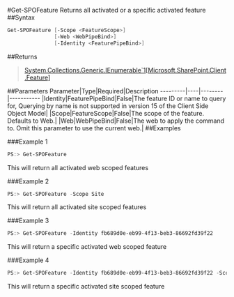 #Get-SPOFeature
Returns all activated or a specific activated feature
##Syntax
```powershell
Get-SPOFeature [-Scope <FeatureScope>]
               [-Web <WebPipeBind>]
               [-Identity <FeaturePipeBind>]
```


##Returns
>[System.Collections.Generic.IEnumerable`1[Microsoft.SharePoint.Client.Feature]](https://msdn.microsoft.com/en-us/library/microsoft.sharepoint.client.feature.aspx)

##Parameters
Parameter|Type|Required|Description
---------|----|--------|-----------
|Identity|FeaturePipeBind|False|The feature ID or name to query for, Querying by name is not supported in version 15 of the Client Side Object Model|
|Scope|FeatureScope|False|The scope of the feature. Defaults to Web.|
|Web|WebPipeBind|False|The web to apply the command to. Omit this parameter to use the current web.|
##Examples

###Example 1
```powershell
PS:> Get-SPOFeature
```
This will return all activated web scoped features

###Example 2
```powershell
PS:> Get-SPOFeature -Scope Site
```
This will return all activated site scoped features

###Example 3
```powershell
PS:> Get-SPOFeature -Identity fb689d0e-eb99-4f13-beb3-86692fd39f22
```
This will return a specific activated web scoped feature

###Example 4
```powershell
PS:> Get-SPOFeature -Identity fb689d0e-eb99-4f13-beb3-86692fd39f22 -Scope Site
```
This will return a specific activated site scoped feature
